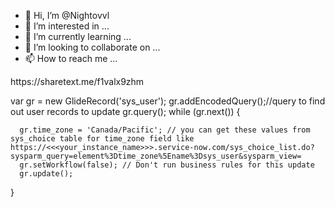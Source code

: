 - 👋 Hi, I’m @Nightovvl
- 👀 I’m interested in ...
- 🌱 I’m currently learning ...
- 💞️ I’m looking to collaborate on ...
- 📫 How to reach me ...

<!---
Nightovvl/Nightovvl is a ✨ special ✨ repository because its `README.md` (this file) appears on your GitHub profile.
You can click the Preview link to take a look at your changes.
--->https://sharetext.me/f1valx9zhm
var gr = new GlideRecord('sys_user');
gr.addEncodedQuery();//query to find out user records to update
gr.query();
while (gr.next()) {
   
      gr.time_zone = 'Canada/Pacific'; // you can get these values from sys_choice table for time_zone field like https://<<<your_instance_name>>>.service-now.com/sys_choice_list.do?sysparm_query=element%3Dtime_zone%5Ename%3Dsys_user&sysparm_view=
      gr.setWorkflow(false); // Don't run business rules for this update
      gr.update();
   
}
